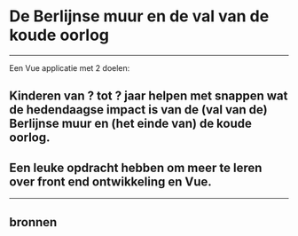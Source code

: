 # De Berlijnse muur en de val van de koude oorlog
---
Een Vue applicatie met 2 doelen:
## Kinderen van ? tot ? jaar helpen met snappen wat de hedendaagse impact is van de (val van de) Berlijnse muur en (het einde van) de koude oorlog.

## Een leuke opdracht hebben om meer te leren over front end ontwikkeling en Vue.
---
## bronnen
